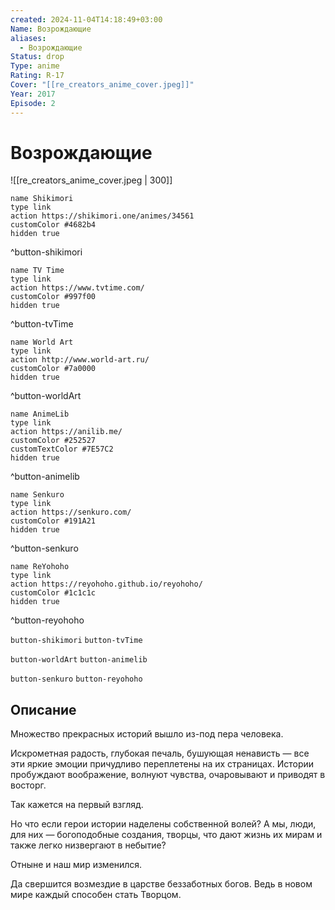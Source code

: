 ```yaml
---
created: 2024-11-04T14:18:49+03:00
Name: Возрождающие
aliases:
  - Возрождающие
Status: drop
Type: anime
Rating: R-17
Cover: "[[re_creators_anime_cover.jpeg]]"
Year: 2017
Episode: 2
---
```


# Возрождающие

![[re_creators_anime_cover.jpeg | 300]]

```button
name Shikimori
type link
action https://shikimori.one/animes/34561
customColor #4682b4
hidden true
```
^button-shikimori

```button
name TV Time
type link
action https://www.tvtime.com/
customColor #997f00
hidden true
```
^button-tvTime

```button
name World Art
type link
action http://www.world-art.ru/
customColor #7a0000
hidden true
```
^button-worldArt

```button
name AnimeLib
type link
action https://anilib.me/
customColor #252527
customTextColor #7E57C2
hidden true
```
^button-animelib

```button
name Senkuro
type link
action https://senkuro.com/
customColor #191A21
hidden true
```
^button-senkuro

```button
name ReYohoho
type link
action https://reyohoho.github.io/reyohoho/
customColor #1c1c1c
hidden true
```
^button-reyohoho

`button-shikimori` `button-tvTime`

`button-worldArt` `button-animelib`

`button-senkuro` `button-reyohoho`

## Описание

Множество прекрасных историй вышло из-под пера человека.

Искрометная радость, глубокая печаль, бушующая ненависть — все эти яркие эмоции причудливо переплетены на их страницах. Истории пробуждают воображение, волнуют чувства, очаровывают и приводят в восторг.

Так кажется на первый взгляд.

Но что если герои истории наделены собственной волей? А мы, люди, для них — богоподобные создания, творцы, что дают жизнь их мирам и также легко низвергают в небытие?

Отныне и наш мир изменился.

Да свершится возмездие в царстве беззаботных богов. Ведь в новом мире каждый способен стать Творцом.
